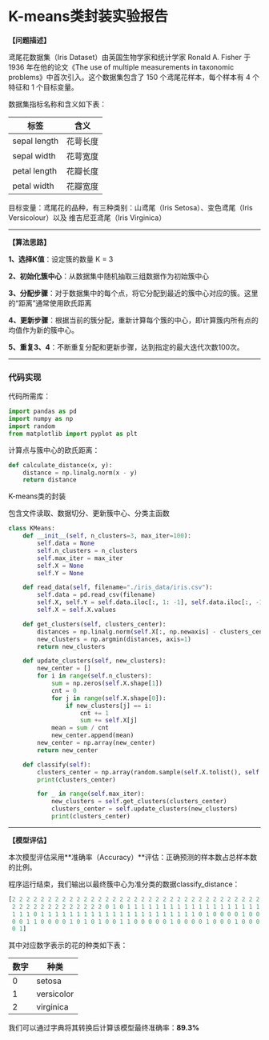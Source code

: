 # K-means类封装实验报告

**【问题描述】**

鸢尾花数据集（Iris Dataset）由英国生物学家和统计学家 Ronald A. Fisher 于 1936 年在他的论文《The use of multiple measurements in taxonomic problems》中首次引入。这个数据集包含了 150 个鸢尾花样本，每个样本有 4 个特征和 1 个目标变量。

数据集指标名称和含义如下表：

| 标签         | 含义     |
| ------------ | -------- |
| sepal length | 花萼长度 |
| sepal width  | 花萼宽度 |
| petal length | 花瓣长度 |
| petal width  | 花瓣宽度 |

目标变量：鸢尾花的品种，有三种类别：山鸢尾（Iris Setosa）、变色鸢尾（Iris Versicolour）以及 维吉尼亚鸢尾（Iris Virginica）

------

**【算法思路】**

**1、选择K值**：设定簇的数量 K = 3

**2、初始化簇中心**：从数据集中随机抽取三组数据作为初始簇中心

**3、分配步骤**：对于数据集中的每个点，将它分配到最近的簇中心对应的簇。这里的“距离”通常使用欧氏距离

**4、更新步骤**：根据当前的簇分配，重新计算每个簇的中心，即计算簇内所有点的均值作为新的簇中心。

**5、重复3、4**：不断重复分配和更新步骤，达到指定的最大迭代次数100次。

------

### 代码实现

代码所需库：

```python
import pandas as pd
import numpy as np
import random
from matplotlib import pyplot as plt
```

计算点与簇中心的欧氏距离：

```python
def calculate_distance(x, y):
    distance = np.linalg.norm(x - y)
    return distance
```

K-means类的封装

包含文件读取、数据切分、更新簇中心、分类主函数

```python
class KMeans:
    def __init__(self, n_clusters=3, max_iter=100):
        self.data = None
        self.n_clusters = n_clusters
        self.max_iter = max_iter
        self.X = None
        self.Y = None

    def read_data(self, filename="./iris_data/iris.csv"):
        self.data = pd.read_csv(filename)
        self.X, self.Y = self.data.iloc[:, 1: -1], self.data.iloc[:, -1]
        self.X = self.X.values

    def get_clusters(self, clusters_center):
        distances = np.linalg.norm(self.X[:, np.newaxis] - clusters_center, axis=2)
        new_clusters = np.argmin(distances, axis=1)
        return new_clusters

    def update_clusters(self, new_clusters):
        new_center = []
        for i in range(self.n_clusters):
            sum = np.zeros(self.X.shape[1])
            cnt = 0
            for j in range(self.X.shape[0]):
                if new_clusters[j] == i:
                    cnt += 1
                    sum += self.X[j]
            mean = sum / cnt
            new_center.append(mean)
        new_center = np.array(new_center)
        return new_center

    def classify(self):
        clusters_center = np.array(random.sample(self.X.tolist(), self.n_clusters))
        print(clusters_center)

        for _ in range(self.max_iter):
            new_clusters = self.get_clusters(clusters_center)
            clusters_center = self.update_clusters(new_clusters)
            print(clusters_center)
```

------

**【模型评估】**

本次模型评估采用**准确率（Accuracy）**评估：正确预测的样本数占总样本数的比例。

程序运行结束，我们输出以最终簇中心为准分类的数据classify_distance：

```python
[2 2 2 2 2 2 2 2 2 2 2 2 2 2 2 2 2 2 2 2 2 2 2 2 2 2 2 2 2 2 2 2 2 2 2 2 2
 2 2 2 2 2 2 2 2 2 2 2 2 2 0 1 0 1 1 1 1 1 1 1 1 1 1 1 1 1 1 1 1 1 1 1 1 1
 1 1 1 0 1 1 1 1 1 1 1 1 1 1 1 1 1 1 1 1 1 1 1 1 1 1 0 1 0 0 0 0 1 0 0 0 0
 0 0 1 1 0 0 0 0 1 0 1 0 1 0 0 1 1 0 0 0 0 0 1 0 0 0 0 1 0 0 0 1 0 0 0 1 0
 0 1]
```

其中对应数字表示的花的种类如下表：

| 数字 | 种类       |
| ---- | ---------- |
| 0    | setosa     |
| 1    | versicolor |
| 2    | virginica  |

我们可以通过字典将其转换后计算该模型最终准确率：**89.3%**

